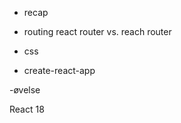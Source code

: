 


- recap

- routing
    react router vs. reach router

- css

- create-react-app

-øvelse

React 18